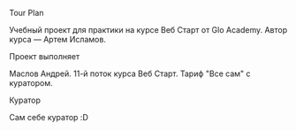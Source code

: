 Tour Plan

Учебный проект для практики на курсе Веб Старт от Glo Academy. Автор курса — Артем Исламов.





Проект выполняет

Маслов Андрей. 11-й поток курса Веб Старт. Тариф "Все сам" с куратором.





Куратор

Сам себе куратор :D